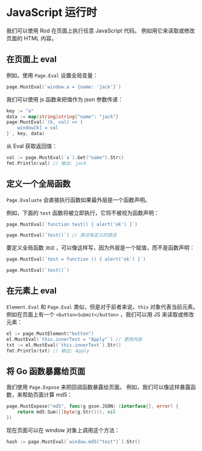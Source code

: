 # JavaScript 运行时

我们可以使用 Rod 在页面上执行任意 JavaScript 代码。 例如用它来读取或修改页面的 HTML 内容。

## 在页面上 eval

例如，使用 `Page.Eval` 设置全局变量：

```go
page.MustEval(`window.a = {name: 'jack'}`)
```

我们可以使用 js 函数来把值作为 json 参数传递：

```go
key := "a"
data := map[string]string{"name": "jack"}
page.MustEval(`(k, val) => {
    window[k] = val
}`, key, data)
```

从 Eval 获取返回值：

```go
val := page.MustEval(`a`).Get("name").Str()
fmt.Println(val) // 输出: jack
```

## 定义一个全局函数

`Page.Evaluate` 会直接执行函数如果最外层是一个函数声明。

例如，下面的 `test` 函数将被立即执行，它将不被视为函数声明：

```go
page.MustEval(`function test() { alert('ok') }`)

page.MustEval(`test()`) // 报没有定义的错误
```

要定义全局函数 `测试` ，可以像这样写，因为外层是一个赋值，而不是函数声明：

```go
page.MustEval(`test = function () { alert('ok') }`)

page.MustEval(`test()`)
```

## 在元素上 eval

`Element.Eval` 和 `Page.Eval` 类似，但是对于前者来说，`this` 对象代表当前元素。 例如在页面上有一个 `<button>Submit</button>` ，我们可以用 JS 来读取或修改元素：

```go
el := page.MustElement("button")
el.MustEval(`this.innerText = "Apply"`) // 更改内容
txt := el.MustEval(`this.innerText`).Str()
fmt.Println(txt) // 输出: Apply
```

## 将 Go 函数暴露给页面

我们使用 `Page.Expose` 来把回调函数暴露给页面。 例如，我们可以像这样暴露函数，来帮助页面计算 md5：

```go
page.MustExpose("md5", func(g gson.JSON) (interface{}, error) {
    return md5.Sum([]byte(g.Str())), nil
})
```

现在页面可以在 window 对象上调用这个方法：

```go
hash := page.MustEval(`window.md5("test")`).Str()
```
